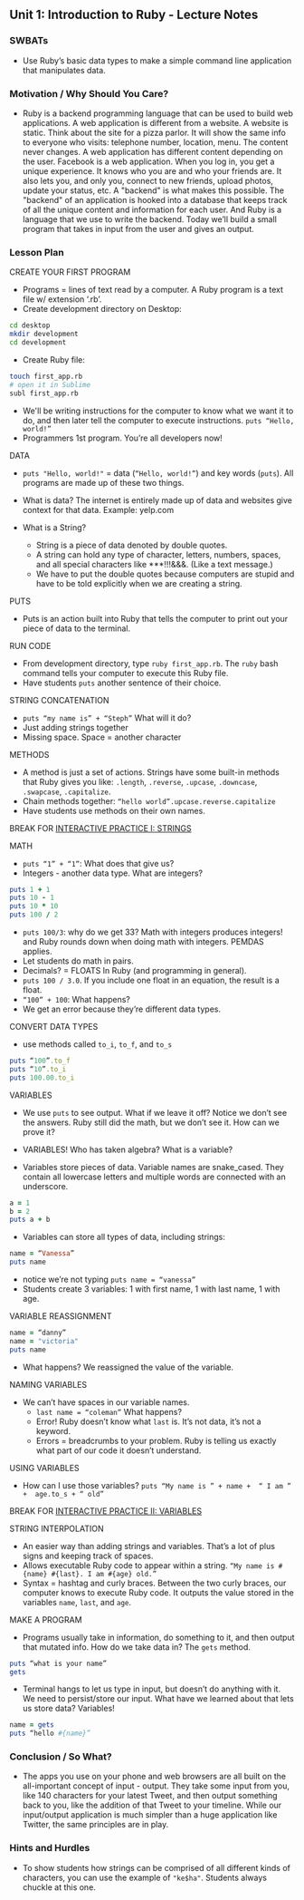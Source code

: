 ## Unit 1: Introduction to Ruby - Lecture Notes

### SWBATs
+ Use Ruby’s basic data types to make a simple command line application that manipulates data.

### Motivation / Why Should You Care?

+ Ruby is a backend programming language that can be used to build web applications. A web application is different from a website. A website is static. Think about the site for a pizza parlor. It will show the same info to everyone who visits: telephone number, location, menu. The content never changes. A web application has different content depending on the user. Facebook is a web application. When you log in, you get a unique experience. It knows who you are and who your friends are. It also lets you, and only you, connect to new friends, upload photos, update your status, etc. A "backend" is what makes this possible. The "backend" of an application is hooked into a database that keeps track of all the unique content and information for each user. And Ruby is a language that we use to write the backend. Today we’ll build a small program that takes in input from the user and gives an output.

### Lesson Plan
CREATE YOUR FIRST PROGRAM
+ Programs = lines of text read by a computer. A Ruby program is a text file w/ extension ‘.rb’.
+ Create development directory on Desktop:
```bash
cd desktop
mkdir development
cd development
```
+ Create Ruby file:
```bash
touch first_app.rb
# open it in Sublime
subl first_app.rb
```
+ We'll be writing instructions for the computer to know what we want it to do, and then later tell the computer to execute instructions.
`puts “Hello, world!”`
+ Programmers 1st program. You’re all developers now!

DATA
+ `puts "Hello, world!"` = data (`“Hello, world!”`) and key words (`puts`). All programs are made up of these two things.
+ What is data? The internet is entirely made up of data and websites give context for that data. Example: yelp.com

+ What is a String?
  + String is a piece of data denoted by double quotes. 
  + A string can hold any type of character, letters, numbers, spaces, and all special characters like ***!!!&&&. (Like a text message.)
  +  We have to put the double quotes because computers are stupid and have to be told explicitly when we are creating a string.

PUTS
+ Puts is an action built into Ruby that tells the computer to print out your piece of data to the terminal.

RUN CODE
+ From development directory, type `ruby first_app.rb`. The `ruby` bash command tells your computer to execute this Ruby file.
+ Have students `puts` another sentence of their choice.

STRING CONCATENATION
+ `puts “my name is” + “Steph”` What will it do?
+ Just adding strings together
+ Missing space. Space = another character

METHODS
+ A method is just a set of actions. Strings have some built-in methods that Ruby gives you like: `.length`, `.reverse`, `.upcase`, `.downcase`, `.swapcase`, `.capitalize`.
+ Chain methods together: `“hello world”.upcase.reverse.capitalize `
+ Have students use methods on their own names.

BREAK FOR [INTERACTIVE PRACTICE I: STRINGS](http://github.com/learn-co-curriculum/hs-strings-mini-lab)

MATH
+ `puts “1” + “1”`: What does that give us? 
+ Integers - another data type. What are integers?
```ruby
puts 1 + 1
puts 10 - 1
puts 10 * 10
puts 100 / 2
```
+ `puts 100/3`: why do we get 33? Math with integers produces integers! and Ruby rounds down when doing math with integers. PEMDAS applies.
+ Let students do math in pairs.
+ Decimals? = FLOATS In Ruby (and programming in general).
+ `puts 100 / 3.0`. If you include one float in an equation, the result is a float.
+ `“100” + 100`: What happens? 
+  We get an error because they’re different data types. 

CONVERT DATA TYPES 
+ use methods called `to_i`, `to_f`, and `to_s`
```ruby
puts “100”.to_f
puts “10”.to_i
puts 100.00.to_i
```

VARIABLES
+ We use `puts` to see output. What if we leave it off? Notice we don’t see the answers. Ruby still did the math, but we don’t see it. How can we prove it?

+ VARIABLES! Who has taken algebra? What is a variable?
+ Variables store pieces of data. Variable names are snake_cased. They contain all lowercase letters and multiple words are connected with an underscore.
```ruby
a = 1
b = 2
puts a + b
```
+ Variables can store all types of data, including strings:
```ruby
name = “Vanessa”
puts name
```
  + notice we’re not typing `puts name = “vanessa”`
  + Students create 3 variables: 1 with first name, 1 with last name, 1 with age.

VARIABLE REASSIGNMENT
```ruby
name = “danny”
name = "victoria"
puts name 
```
+ What happens? We reassigned the value of the variable.

NAMING VARIABLES
+ We can’t have spaces in our variable names.
  + `last name = “coleman”` What happens?
  + Error! Ruby doesn’t know what `last` is. It’s not data, it’s not a keyword.
  + Errors = breadcrumbs to your problem. Ruby is telling us exactly what part of our code it doesn’t understand.

USING VARIABLES
+ How can I use those variables?
`puts “My name is ” + name +  “ I am ” +  age.to_s + “ old”`

BREAK FOR [INTERACTIVE PRACTICE II: VARIABLES](https://github.com/learn-co-curriculum/hs-variables-mini-lab)

STRING INTERPOLATION
+ An easier way than adding strings and variables. That’s a lot of plus signs and keeping track of spaces.
+ Allows executable Ruby code to appear within a string.
`“My name is #{name} #{last}. I am #{age} old.”`
+ Syntax = hashtag and curly braces. Between the two curly braces, our computer knows to execute Ruby code. It outputs the value stored in the variables `name`, `last`, and `age`.

MAKE A PROGRAM
+ Programs usually take in information, do something to it, and then output that mutated info. How do we take data in? The `gets` method.
```ruby
puts “what is your name” 
gets
```
+ Terminal hangs to let us type in input, but doesn’t do anything with it. We need to persist/store our input. What have we learned about that lets us store data? Variables! 
```ruby
name = gets 
puts “hello #{name}”
```

### Conclusion / So What?
+ The apps you use on your phone and web browsers are all built on the all-important concept of input - output. They take some input from you, like 140 characters for your latest Tweet, and then output something back to you, like the addition of that Tweet to your timeline. While our input/output application is much simpler than a huge application like Twitter, the same principles are in play. 

### Hints and Hurdles
+ To show students how strings can be comprised of all different kinds of characters, you can use the example of `"ke$ha"`. Students always chuckle at this one.
